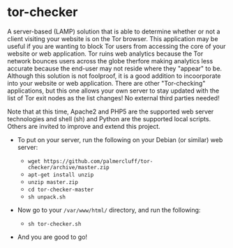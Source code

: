 # tor-checker
A server-based (LAMP) solution that is able to determine whether or not a client visiting your website is on the Tor browser. This application may be useful if you are wanting to block Tor users from accessing the core of your website or web application. Tor ruins web analytics because the Tor network bounces users across the globe therfore making analytics less accurate because the end-user may not reside where they "appear" to be. Although this solution is not foolproof, it is a good addition to incoorporate into your website or web application. There are other "Tor-checking" applications, but this one allows your own server to stay updated with the list of Tor exit nodes as the list changes! No external third parties needed!

Note that at this time, Apache2 and PHP5 are the supported web server technologies and shell (sh) and Python are the supported local scripts. Others are invited to improve and extend this project.

- To put on your server, run the following on your Debian (or similar) web server:
  - `wget https://github.com/palmercluff/tor-checker/archive/master.zip`
  - `apt-get install unzip`
  - `unzip master.zip`
  - `cd tor-checker-master`
  - `sh unpack.sh`

- Now go to your `/var/www/html/` directory, and run the following:
  - `sh tor-checker.sh`

- And you are good to go!
